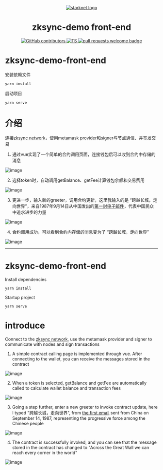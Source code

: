 <div align="center">
  <a href="https://liamcobb.com/">
    <img alt="starknet logo" src="https://ethereum.org/static/28214bb68eb5445dcb063a72535bc90c/9019e/hero.webp" >
  </a>
  <h1 align="center">zksync-demo front-end</h1>
  <p align="center">
    <a href="https://github.com/hedgezhu/zksync-demo-front-end/graphs/contributors">
      <img alt="GitHub contributors" src="https://img.shields.io/github/contributors/hedgezhu/zksync-demo-front-end">
    </a>
    <a href="https://www.typescriptlang.org/">
      <img alt="TS" src="https://img.shields.io/badge/--3178C6?logo=typescript&logoColor=ffffff">
    </a>
    <a href="http://makeapullrequest.com">
      <img alt="pull requests welcome badge" src="https://img.shields.io/badge/PRs-welcome-brightgreen.svg?style=flat">
    </a>
  </p>
</div>

# zksync-demo-front-end

安装依赖文件
```
yarn install
```

启动项目
```
yarn serve
```

# 介绍

连接[zksync network](https://v2-docs.zksync.io/dev/testnet/metamask.html)，使用metamask provider和signer与节点通信、并签发交易

1. 通过vue实现了一个简单的合约调用页面，连接钱包后可以收到合约中存储的消息

![image](https://github.com/hedgezhu/zksync-demo-front-end/blob/main/img/greeter.png)

2. 选择token时，自动调用getBalance、getFee计算钱包余额和交易费用

![image](https://github.com/hedgezhu/zksync-demo-front-end/blob/main/img/greeter2.png)

3. 更进一步，输入新的greeter，调用合约更新，这里我输入的是 “跨越长城，走向世界”，来自1987年9月14日从中国发出的[第一封电子邮件](https://en.wikipedia.org/wiki/Internet_in_China)，代表中国民众中追求进步的力量

![image](https://github.com/hedgezhu/zksync-demo-front-end/blob/main/img/greeter3.png)

4. 合约调用成功，可以看到合约内存储的消息变为了 “跨越长城，走向世界”

![image](https://github.com/hedgezhu/zksync-demo-front-end/blob/main/img/greeter4.png)

---

# zksync-demo-front-end

Install dependencies
```
yarn install
```

Startup project
```
yarn serve
```

# introduce

Connect to the [zksync network](https://v2-docs.zksync.io/dev/testnet/metamask.html), use the metamask provider and signer to communicate with nodes and sign transactions

1. A simple contract calling page is implemented through vue. After connecting to the wallet, you can receive the messages stored in the contract

![image](https://github.com/hedgezhu/zksync-demo-front-end/blob/main/img/greeter.png)

2. When a token is selected, getBalance and getFee are automatically called to calculate wallet balance and transaction fees

![image](https://github.com/hedgezhu/zksync-demo-front-end/blob/main/img/greeter2.png)

3. Going a step further, enter a new greeter to invoke contract update, here I typed "跨越长城，走向世界", from [the first email](https://en.wikipedia.org/wiki/Internet_in_China) sent from China on September 14, 1987, representing the progressive force among the Chinese people

![image](https://github.com/hedgezhu/zksync-demo-front-end/blob/main/img/greeter3.png)

4. The contract is successfully invoked, and you can see that the message stored in the contract has changed to "Across the Great Wall we can reach every corner in the world"

![image](https://github.com/hedgezhu/zksync-demo-front-end/blob/main/img/greeter4.png)